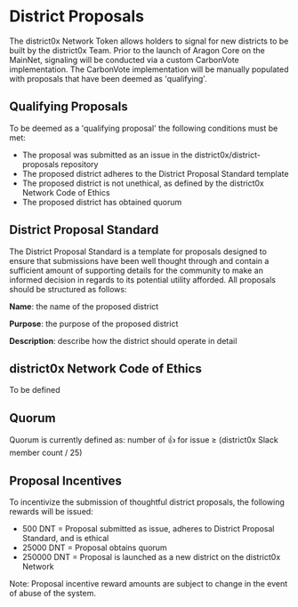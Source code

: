 # District Proposals
The district0x Network Token allows holders to signal for new districts to be built by the district0x Team. Prior to the launch of Aragon Core on the MainNet, signaling will be conducted via a custom CarbonVote implementation. The CarbonVote implementation will be manually populated with proposals that have been deemed as 'qualifying'.

## Qualifying Proposals
To be deemed as a 'qualifying proposal' the following conditions must be met:
* The proposal was submitted as an issue in the district0x/district-proposals repository
* The proposed district adheres to the District Proposal Standard template
* The proposed district is not unethical, as defined by the district0x Network Code of Ethics
* The proposed district has obtained quorum

## District Proposal Standard
The District Proposal Standard is a template for proposals designed to ensure that submissions have been well thought through and contain a sufficient amount of supporting details for the community to make an informed decision in regards to its potential utility afforded. All proposals should be structured as follows:

**Name**: the name of the proposed district

**Purpose**: the purpose of the proposed district

**Description**: describe how the district should operate in detail

## district0x Network Code of Ethics
To be defined

## Quorum
Quorum is currently defined as: number of :thumbsup: for issue ≥ (district0x Slack member count / 25) 

## Proposal Incentives
To incentivize the submission of thoughtful district proposals, the following rewards will be issued:
* 500   DNT = Proposal submitted as issue, adheres to District Proposal Standard, and is ethical
* 25000  DNT = Proposal obtains quorum
* 250000 DNT = Proposal is launched as a new district on the district0x Network

Note: Proposal incentive reward amounts are subject to change in the event of abuse of the system.
